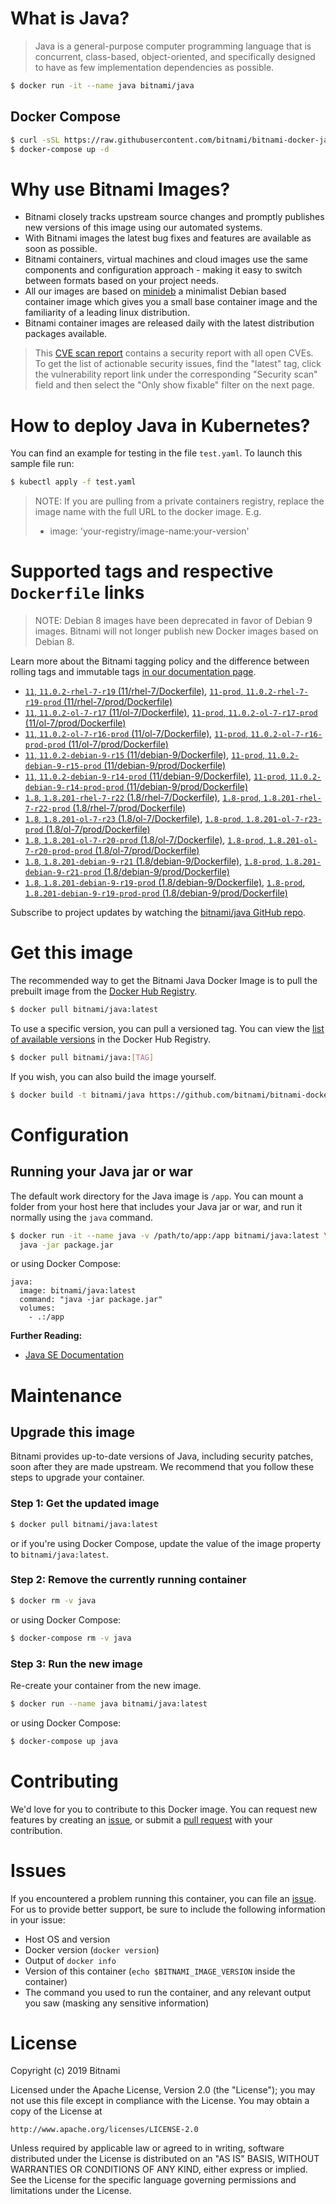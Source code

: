 # What is Java?

> Java is a general-purpose computer programming language that is concurrent, class-based, object-oriented, and specifically designed to have as few implementation dependencies as possible.

```bash
$ docker run -it --name java bitnami/java
```

## Docker Compose

```bash
$ curl -sSL https://raw.githubusercontent.com/bitnami/bitnami-docker-java/master/docker-compose.yml > docker-compose.yml
$ docker-compose up -d
```

# Why use Bitnami Images?

* Bitnami closely tracks upstream source changes and promptly publishes new versions of this image using our automated systems.
* With Bitnami images the latest bug fixes and features are available as soon as possible.
* Bitnami containers, virtual machines and cloud images use the same components and configuration approach - making it easy to switch between formats based on your project needs.
* All our images are based on [minideb](https://github.com/bitnami/minideb) a minimalist Debian based container image which gives you a small base container image and the familiarity of a leading linux distribution.
* Bitnami container images are released daily with the latest distribution packages available.


> This [CVE scan report](https://quay.io/repository/bitnami/java?tab=tags) contains a security report with all open CVEs. To get the list of actionable security issues, find the "latest" tag, click the vulnerability report link under the corresponding "Security scan" field and then select the "Only show fixable" filter on the next page.

# How to deploy Java in Kubernetes?

You can find an example for testing in the file `test.yaml`. To launch this sample file run:

```bash
$ kubectl apply -f test.yaml
```

> NOTE: If you are pulling from a private containers registry, replace the image name with the full URL to the docker image. E.g.
>
> - image: 'your-registry/image-name:your-version'

# Supported tags and respective `Dockerfile` links

> NOTE: Debian 8 images have been deprecated in favor of Debian 9 images. Bitnami will not longer publish new Docker images based on Debian 8.

Learn more about the Bitnami tagging policy and the difference between rolling tags and immutable tags [in our documentation page](https://docs.bitnami.com/containers/how-to/understand-rolling-tags-containers/).


- [`11`, `11.0.2-rhel-7-r19` (11/rhel-7/Dockerfile)](https://github.com/bitnami/bitnami-docker-java/blob/11.0.2-rhel-7-r19/11/rhel-7/Dockerfile), [`11-prod`, `11.0.2-rhel-7-r19-prod` (11/rhel-7/prod/Dockerfile)](https://github.com/bitnami/bitnami-docker-java/blob/11.0.2-rhel-7-r19/11/rhel-7/prod/Dockerfile)
- [`11`, `11.0.2-ol-7-r17` (11/ol-7/Dockerfile)](https://github.com/bitnami/bitnami-docker-java/blob/11.0.2-ol-7-r17/11/ol-7/Dockerfile), [`11-prod`, `11.0.2-ol-7-r17-prod` (11/ol-7/prod/Dockerfile)](https://github.com/bitnami/bitnami-docker-java/blob/11.0.2-ol-7-r17/11/ol-7/prod/Dockerfile)
- [`11`, `11.0.2-ol-7-r16-prod` (11/ol-7/Dockerfile)](https://github.com/bitnami/bitnami-docker-java/blob/11.0.2-ol-7-r16-prod/11/ol-7/Dockerfile), [`11-prod`, `11.0.2-ol-7-r16-prod-prod` (11/ol-7/prod/Dockerfile)](https://github.com/bitnami/bitnami-docker-java/blob/11.0.2-ol-7-r16-prod/11/ol-7/prod/Dockerfile)
- [`11`, `11.0.2-debian-9-r15` (11/debian-9/Dockerfile)](https://github.com/bitnami/bitnami-docker-java/blob/11.0.2-debian-9-r15/11/debian-9/Dockerfile), [`11-prod`, `11.0.2-debian-9-r15-prod` (11/debian-9/prod/Dockerfile)](https://github.com/bitnami/bitnami-docker-java/blob/11.0.2-debian-9-r15/11/debian-9/prod/Dockerfile)
- [`11`, `11.0.2-debian-9-r14-prod` (11/debian-9/Dockerfile)](https://github.com/bitnami/bitnami-docker-java/blob/11.0.2-debian-9-r14-prod/11/debian-9/Dockerfile), [`11-prod`, `11.0.2-debian-9-r14-prod-prod` (11/debian-9/prod/Dockerfile)](https://github.com/bitnami/bitnami-docker-java/blob/11.0.2-debian-9-r14-prod/11/debian-9/prod/Dockerfile)
- [`1.8`, `1.8.201-rhel-7-r22` (1.8/rhel-7/Dockerfile)](https://github.com/bitnami/bitnami-docker-java/blob/1.8.201-rhel-7-r22/1.8/rhel-7/Dockerfile), [`1.8-prod`, `1.8.201-rhel-7-r22-prod` (1.8/rhel-7/prod/Dockerfile)](https://github.com/bitnami/bitnami-docker-java/blob/1.8.201-rhel-7-r22/1.8/rhel-7/prod/Dockerfile)
- [`1.8`, `1.8.201-ol-7-r23` (1.8/ol-7/Dockerfile)](https://github.com/bitnami/bitnami-docker-java/blob/1.8.201-ol-7-r23/1.8/ol-7/Dockerfile), [`1.8-prod`, `1.8.201-ol-7-r23-prod` (1.8/ol-7/prod/Dockerfile)](https://github.com/bitnami/bitnami-docker-java/blob/1.8.201-ol-7-r23/1.8/ol-7/prod/Dockerfile)
- [`1.8`, `1.8.201-ol-7-r20-prod` (1.8/ol-7/Dockerfile)](https://github.com/bitnami/bitnami-docker-java/blob/1.8.201-ol-7-r20-prod/1.8/ol-7/Dockerfile), [`1.8-prod`, `1.8.201-ol-7-r20-prod-prod` (1.8/ol-7/prod/Dockerfile)](https://github.com/bitnami/bitnami-docker-java/blob/1.8.201-ol-7-r20-prod/1.8/ol-7/prod/Dockerfile)
- [`1.8`, `1.8.201-debian-9-r21` (1.8/debian-9/Dockerfile)](https://github.com/bitnami/bitnami-docker-java/blob/1.8.201-debian-9-r21/1.8/debian-9/Dockerfile), [`1.8-prod`, `1.8.201-debian-9-r21-prod` (1.8/debian-9/prod/Dockerfile)](https://github.com/bitnami/bitnami-docker-java/blob/1.8.201-debian-9-r21/1.8/debian-9/prod/Dockerfile)
- [`1.8`, `1.8.201-debian-9-r19-prod` (1.8/debian-9/Dockerfile)](https://github.com/bitnami/bitnami-docker-java/blob/1.8.201-debian-9-r19-prod/1.8/debian-9/Dockerfile), [`1.8-prod`, `1.8.201-debian-9-r19-prod-prod` (1.8/debian-9/prod/Dockerfile)](https://github.com/bitnami/bitnami-docker-java/blob/1.8.201-debian-9-r19-prod/1.8/debian-9/prod/Dockerfile)

Subscribe to project updates by watching the [bitnami/java GitHub repo](https://github.com/bitnami/bitnami-docker-java).

# Get this image

The recommended way to get the Bitnami Java Docker Image is to pull the prebuilt image from the [Docker Hub Registry](https://hub.docker.com/r/bitnami/java).

```bash
$ docker pull bitnami/java:latest
```

To use a specific version, you can pull a versioned tag. You can view the [list of available versions](https://hub.docker.com/r/bitnami/java/tags/) in the Docker Hub Registry.

```bash
$ docker pull bitnami/java:[TAG]
```

If you wish, you can also build the image yourself.

```bash
$ docker build -t bitnami/java https://github.com/bitnami/bitnami-docker-java.git
```

# Configuration

## Running your Java jar or war

The default work directory for the Java image is `/app`. You can mount a folder from your host here that includes your Java jar or war, and run it normally using the `java` command.

```bash
$ docker run -it --name java -v /path/to/app:/app bitnami/java:latest \
  java -jar package.jar
```

or using Docker Compose:

```
java:
  image: bitnami/java:latest
  command: "java -jar package.jar"
  volumes:
    - .:/app
```

**Further Reading:**

  - [Java SE Documentation](https://docs.oracle.com/javase/8/docs/api/)

# Maintenance

## Upgrade this image

Bitnami provides up-to-date versions of Java, including security patches, soon after they are made upstream. We recommend that you follow these steps to upgrade your container.

### Step 1: Get the updated image

```bash
$ docker pull bitnami/java:latest
```

or if you're using Docker Compose, update the value of the image property to `bitnami/java:latest`.

### Step 2: Remove the currently running container

```bash
$ docker rm -v java
```

or using Docker Compose:

```bash
$ docker-compose rm -v java
```

### Step 3: Run the new image

Re-create your container from the new image.

```bash
$ docker run --name java bitnami/java:latest
```

or using Docker Compose:

```bash
$ docker-compose up java
```

# Contributing

We'd love for you to contribute to this Docker image. You can request new features by creating an [issue](https://github.com/bitnami/bitnami-docker-java/issues), or submit a [pull request](https://github.com/bitnami/bitnami-docker-java/pulls) with your contribution.

# Issues

If you encountered a problem running this container, you can file an [issue](https://github.com/bitnami/bitnami-docker-java/issues). For us to provide better support, be sure to include the following information in your issue:

- Host OS and version
- Docker version (`docker version`)
- Output of `docker info`
- Version of this container (`echo $BITNAMI_IMAGE_VERSION` inside the container)
- The command you used to run the container, and any relevant output you saw (masking any sensitive
information)

# License

Copyright (c) 2019 Bitnami

Licensed under the Apache License, Version 2.0 (the "License");
you may not use this file except in compliance with the License.
You may obtain a copy of the License at

    http://www.apache.org/licenses/LICENSE-2.0

Unless required by applicable law or agreed to in writing, software
distributed under the License is distributed on an "AS IS" BASIS,
WITHOUT WARRANTIES OR CONDITIONS OF ANY KIND, either express or implied.
See the License for the specific language governing permissions and
limitations under the License.
